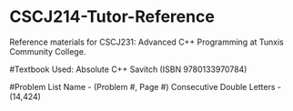 # CSCJ214-Tutor-Reference
Reference materials for CSCJ231: Advanced C++ Programming at Tunxis Community College.

#Textbook Used:
Absolute C++ Savitch (ISBN 9780133970784)

#Problem List
Name - (Problem #, Page #)
Consecutive Double Letters - (14,424)
